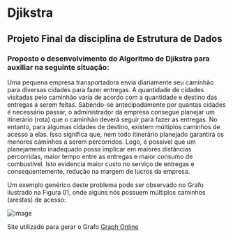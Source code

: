 # **Djikstra**

## Projeto Final da disciplina de Estrutura de Dados
### Proposto o desenvolvimento do Algoritmo de Djikstra para auxiliar na seguinte situação:

Uma pequena empresa transportadora envia diariamente seu caminhão para diversas
cidades para fazer entregas. A quantidade de cidades visitadas pelo caminhão varia de
acordo com a quantidade e destino das entregas a serem feitas. 
Sabendo-se antecipadamente por quantas cidades é necessário passar, o administrador da empresa
consegue planejar um itinerário (rota) que o caminhão deverá seguir para fazer as entregas.
No entanto, para algumas cidades de destino, existem múltiplos caminhos de acesso
a elas. Isso significa que, nem todo itinerário planejado garantirá os menores caminhos a
serem percorridos. Logo, é possível que um planejamento inadequado possa implicar em
maiores distâncias percorridas, maior tempo entre as entregas e maior consumo de
combustível. Isto evidencia maior custo no serviço de entregas e consequentemente,
redução na margem de lucros da empresa.


Um exemplo genérico deste problema pode ser observado no Grafo ilustrado na
Figura 01, onde alguns nós possuem múltiplos caminhos (arestas) de acesso:

![image](https://github.com/JhayneK/Djikstra/assets/103227909/60dca249-a404-41a5-ba6a-819f3efe1873)


Site utilizado para gerar o Grafo [Graph Online](https://graphonline.ru/pt/#)
